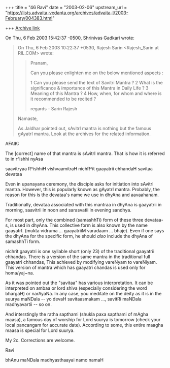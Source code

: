 +++
title = "46 Ravi"
date = "2003-02-06"
upstream_url = "https://lists.advaita-vedanta.org/archives/advaita-l/2003-February/004383.html"

+++
[Archive link](https://lists.advaita-vedanta.org/archives/advaita-l/2003-February/004383.html)

On Thu, 6 Feb 2003 15:42:37 -0500, Shrinivas Gadkari
<sgadkari2001 at YAHOO.COM> wrote:

>On Thu, 6 Feb 2003 10:22:37 +0530, Rajesh Sarin <Rajesh_Sarin at RIL.COM>
>wrote:
>
>>Pranam,
>>
>>Can you please enlighten me on the below mentioned aspects :
>>
>>1     Can you please send the text of Savitri Mantra ?
>>2     What is the significance & importance of this Mantra in Daily Life ?
>>3     Meaning of this Mantra ?
>>4     How, when, for whom and where is it recommended to be recited ?
>>
>>regards - Sarin Rajesh
>
>Namaste,
>
>As Jaldhar pointed out, sAvitrI mantra is nothing but the famous gAyatrI
>mantra. Look at the archives for the related information.
>

AFAIK:

The [correct] name of that mantra is sAvitrI mantra. That is how it is
referred to in r^ishhi nyAsa

saavitryaa R^ishhiH vishvaamitraH
nichR^it gaayatrii chhandaH
savitaa devataa

Even in upanayana ceremony, the disciple asks for initiation into sAvitrI
mantra. However, this is popularly known as gAyatrI mantra. Probably, the
reason for this is the devataa's name we use in dhyAna and aavaahanam.

Traditionally, devataa associated with this mantraa in dhyAna is gaayatrii
in morning, saavitrii in noon and sarasvatii in evening sandhya.

For most part, only the combined (samashhTi) form of these three devataa-s,
is used in dhyAna. This collective form is also known by the name gaayatrI.
(mukta vidruma ... gaayatriiM varadaam ... bhaje). Even if one says the
dhyAna for the specific form, he should *also* include the dhyAna of
samashhTi form.


nichrit gaayatri is one syllable short (only 23) of the traditional
gaayatrii chhandas. There is a version of the same mantra in the
traditional full gaayatri chhandas, This achieved by modifying vareNyam to
vareNiyam.  This version of mantra which has gaayatri chandas is used only
for homa/yaj~na.

As it was pointed out the "savitaa" has various interpretation.  It can be
interpreted on ambaa or lord shiva (especially considering the word
bhargaH) or narAyaNa. In any case, you meditate on the deity as it is in
the suurya maNDala -- yo devaH savitaasmakam ..., savitRi maNDala
madhyavartii -- so on.

And interstingly the ratha sapthami (shukla paxa sapthami of mAgha maasa),
a famous day of worship for Lord suurya is tomorrow (check your local
pancangam for accurate date). According to some, this entire maagha maasa
is special for Lord suurya.



My 2c. Corrections are welcome.

Ravi

bhAnu maNDala madhyasthaayai namo namaH

